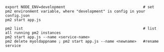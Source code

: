     export NODE_ENV=development                                   # set pm2 environment variable, where "development" is config in your config.json
    pm2 start app.js

    pm2 list                                                      # list all running pm2 instances
    pm2 start app.js --name <service-name>
    pm2 delete myoldappname ; pm2 start app.js --name <newname>   #rename service
